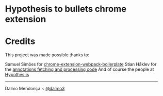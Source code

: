 # Hypothesis to bullets chrome extension



# Credits

This project was made possible thanks to:

Samuel Simões for [chrome-extension-webpack-boilerplate](https://github.com/samuelsimoes/chrome-extension-webpack-boilerplate)
Stian Håklev for the [annotations fetching and processing code](https://github.com/houshuang/hypothesis-to-bullet)
And of course the people at [Hypothes.is](https://web.hypothes.is/about/)

-------------
Dalmo Mendonça ~ [@dalmo3](https://twitter.com/dalmo3)